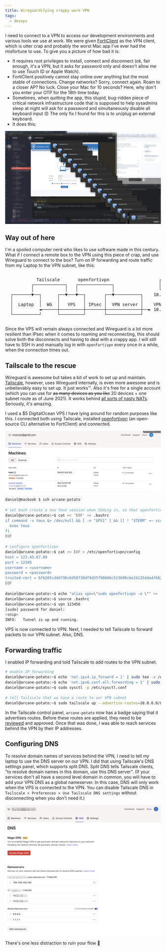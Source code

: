```yaml
---
title: Wireguardifying crappy work VPN
tags:
  - devops
---
```

I need to connect to a VPN to access our development environments and various tools we use at work.
We were given [FortiClient](https://www.fortinet.com/support/product-downloads) as the VPN client, which is utter crap and probably the worst Mac app I've ever had the misfortune to use.
To give you a picture of how bad it is:

- It requires root privileges to install, connect and disconnect (ok, fair enough, it's a VPN, but it asks for password only and doesn't allow me to use Touch ID or Apple Watch).
- FortiClient positively cannot stay online over anything but the most stable of connections.
  Change networks?
  Sorry, connect again.
  Roam to a closer AP?
  No luck.
  Close your Mac for 10 seconds?
  Here, why don't you enter your OTP for the 18th time today.
- Sometimes, when quitting the app, this stupid, bug-ridden piece of critical network infrastructure code that is supposed to help sysadmins sleep at night will ask for a password and simultaneously disable all keyboard input 😠
 The only fix I found for this is to un/plug an external keyboard.
- It does this:

![FortClient playing Solitaire with error dialogs :(](/assets/images/forticlient-solitaire.png)

## Way out of here

I'm a spoiled computer nerd who likes to use software made in this century.
What if I connect a remote box to the VPN using this piece of crap, and use Wireguard to connect to the box?
Turn on IP forwarding and route traffic from my Laptop to the VPN subnet, like this:

<pre class="ascii-diagram">

            Tailscale       openfortivpn                   ┌─────┐
          ┌────────────┐   ┌─────────────┐                 │ DNS │
          │            │   │             │                 └─────┘
  ┌───────▼──┐      ┌──▼───▼──┐       ┌──▼──────────┐    10.11.12.13
  │          │      │         │       │             │
  │  Laptop  │  WG  │   VPS   │ IPsec │  VPN server │    VPN subnet
  │          ◄──────┼─────────┼───────┼─────────────┼──► 10.0.0.0/8
  └──────────┘      └─────────┘       └─────────────┘

</pre>

Since the VPS will remain always connected and Wireguard is a lot more resilient than IPsec when it comes to roaming and reconnecting, this should solve both the disconnects and having to deal with a crappy app.
I will still have to SSH in and manually log in with `openfortivpn` every once in a while, when the connection times out.

## Tailscale to the rescue

Wireguard is awesome but takes a bit of work to set up and maintain.
[Tailscale](https://tailscale.com/), however, uses Wireguard internally, is even more awesome and is unbelievably easy to set up.
It just works&trade;.
Also it's free for a single account (which you can use for ~~as many devices as you like~~ 20 devices + one subnet route as of June 2021).
It works behind [all sorts of nasty NATs](https://tailscale.com/blog/how-nat-traversal-works/).
Seriously, it's amazing.

I used a $5 DigitalOcean VPS I have lying around for random purposes like this.
I connected both using Tailscale, installed [openfortivpn](https://github.com/adrienverge/openfortivpn) (an open-source CLI alternative to FortClient) and connected.

![Tailscale machines screen with arcane-potato (VPS) connected](/assets/images/tailscale-machines.png)

```bash
daniel@macbook $ ssh arcane-potato

# set bash create a new tmux session when SSHing in, so that openfortivpn doesn't terminate when I close the SSH session
daniel@arcane-potato:~$ cat << 'EOF' >> .bashrc
if command -v tmux &> /dev/null && [ -n "$PS1" ] && [[ ! "$TERM" =~ screen ]] && [[ ! "$TERM" =~ tmux ]] && [ -z "$TMUX" ]; then
  exec tmux
fi
EOF

# configure openfortivpn
daniel@arcane-potato:~$ cat << EOF > /etc/openfortivpn/config
host = 123.45.67.89
port = 12345
username = <username>
password = <password>
trusted-cert = 6f6205cddd796c6d58730df9d35f908d6c513690c6e24135dda4f662fc9997b3
EOF

daniel@arcane-potato:~$ echo "alias vpn=\"sudo openfortivpn -o \"" >> .bashrc
daniel@arcane-potato:~$ source .bashrc
daniel@arcane-potato:~$ vpn 123456
[sudo] password for daniel:
<snip>
INFO:   Tunnel is up and running.
```

VPS is now connected to VPN.
Next, I needed to tell Tailscale to forward packets to our VPN subnet.
Also, DNS.

## Forwarding traffic

I enabled IP forwarding and told Tailscale to add routes to the VPN subnet.

```bash
# enable IP forwarding
daniel@arcane-potato:~$ echo 'net.ipv4.ip_forward = 1' | sudo tee -a /etc/sysctl.conf
daniel@arcane-potato:~$ echo 'net.ipv6.conf.all.forwarding = 1' | sudo tee -a /etc/sysctl.conf
daniel@arcane-potato:~$ sudo sysctl -p /etc/sysctl.conf

# tell Tailscale that we have a route to our VPN subnet
daniel@arcane-potato:~$ sudo tailscale up --advertise-routes=10.0.0.0/8
```

In the Tailscale control panel, `arcane-potato` now has a badge saying that it advertises routes.
Before these routes are applied, they need to be [reviewed](https://tailscale.com/kb/1019/subnets/) and approved.
Once that was done, I was able to reach services behind the VPN by their IP addresses.

## Configuring DNS

To resolve domain names of services behind the VPN, I need to tell my laptop to use the DNS server on our VPN.
I did that using Tailscale's DNS settings panel, which supports split DNS.
Split DNS tells Tailscale clients, "to resolve domain names in this domain, use this DNS server".
(If your services don't all have a second level domain in common, you will have to add your VPN DNS as a global nameserver.
In this case, DNS will only work when the VPS is connected to the VPN.
You can disable Tailscale DNS in `Tailscale > Preferences > Use Tailscale DNS settings` without disconnecting when you don't need it.)

![Tailscale split DNS configuration](/assets/images/tailscale-dns.png)

There's one less distraction to ruin your flow 🎉
